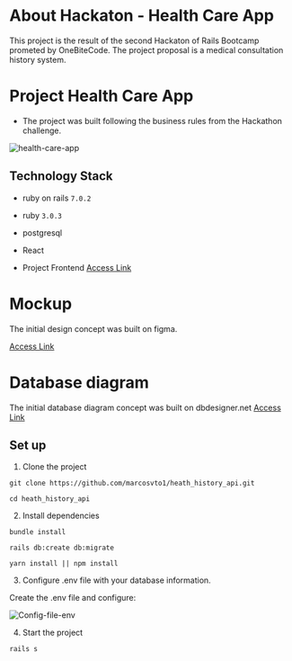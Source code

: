 # About Hackaton - Health Care App
This project is the result of the second Hackaton of Rails Bootcamp prometed by OneBiteCode. The project proposal is a medical consultation history system.

# Project Health Care App
- The project was built following the business rules from the Hackathon challenge.

![health-care-app](https://i.ibb.co/fXHmZtH/health-care-app.gif)

## Technology Stack

- ruby on rails ``7.0.2``
- ruby ``3.0.3``
- postgresql 
- React

- Project Frontend
<a href="https://github.com/e-bruns/health-care-app" target="_blank">Access Link</a>

# Mockup
The initial design concept was built on figma.

<a href="https://github.com/marcosvto1/heath_history_api/blob/main/public/mockup/health.pdf" target="_blank">Access Link</a>


# Database diagram
The initial database diagram concept was built on dbdesigner.net
<a href="https://github.com/marcosvto1/heath_history_api/blob/main/public/diagram-database/diagram-database.png" target="_blank">Access Link</a>

## Set up

1. Clone the project
```
git clone https://github.com/marcosvto1/heath_history_api.git
```
```
cd heath_history_api
```
2. Install dependencies
``` 
bundle install
``` 
``` 
rails db:create db:migrate
``` 
``` 
yarn install || npm install
``` 

3. Configure .env file with your database information. 
<p> Create the .env file and configure:

![Config-file-env](https://github.com/marcosvto1/heath_history_api/blob/main/public/dotenv/dotenv.png)

4. Start the project
```
rails s
```
